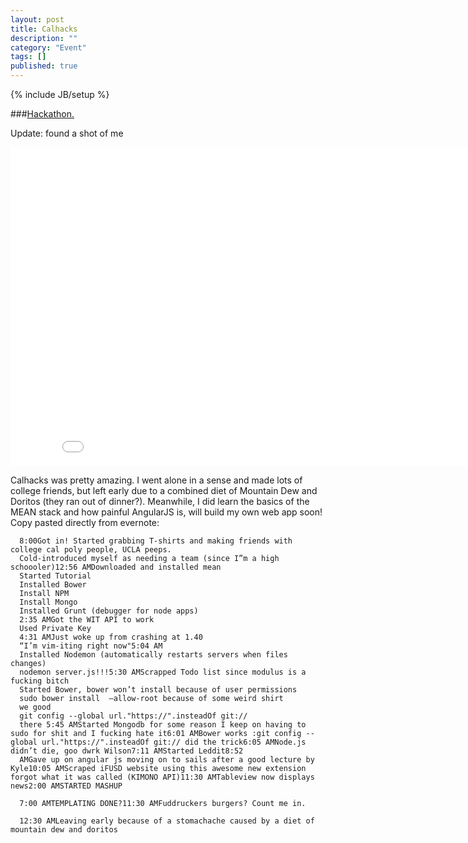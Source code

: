 ```yaml
---
layout: post
title: Calhacks
description: ""
category: "Event"
tags: []
published: true
---
```


{% include JB/setup %}

###[Hackathon.](http://www.calhacks.io/)

Update: found a shot of me 
<iframe width="854" height="510" src="//www.youtube.com/embed/h6CPgPZ16NQ#t=192
" frameborder="0" allowfullscreen></iframe>


Calhacks was pretty amazing. I went alone in a sense and made lots of college friends, but left early due to a combined diet of Mountain Dew and Doritos (they ran out of dinner?). Meanwhile, I did learn the basics of the MEAN stack and how painful AngularJS is, will build my own web app soon!
Copy pasted directly from evernote:




      8:00Got in! Started grabbing T-shirts and making friends with college cal poly people, UCLA peeps. 
      Cold-introduced myself as needing a team (since I”m a high schoooler)12:56 AMDownloaded and installed mean
      Started Tutorial
      Installed Bower
      Install NPM
      Install Mongo
      Installed Grunt (debugger for node apps)
      2:35 AMGot the WIT API to work
      Used Private Key
      4:31 AMJust woke up from crashing at 1.40
      “I’m vim-iting right now"5:04 AM
      Installed Nodemon (automatically restarts servers when files changes)
      nodemon server.js!!!5:30 AMScrapped Todo list since modulus is a fucking bitch
      Started Bower, bower won’t install because of user permissions
      sudo bower install  —allow-root because of some weird shirt
      we good
      git config --global url."https://".insteadOf git://
      there 5:45 AMStarted Mongodb for some reason I keep on having to sudo for shit and I fucking hate it6:01 AMBower works :git config --global url."https://".insteadOf git:// did the trick6:05 AMNode.js didn’t die, goo dwrk Wilson7:11 AMStarted Leddit8:52
      AMGave up on angular js moving on to sails after a good lecture by Kyle10:05 AMScraped iFUSD website using this awesome new extension forgot what it was called (KIMONO API)11:30 AMTableview now displays news2:00 AMSTARTED MASHUP

      7:00 AMTEMPLATING DONE?11:30 AMFuddruckers burgers? Count me in.

      12:30 AMLeaving early because of a stomachache caused by a diet of mountain dew and doritos